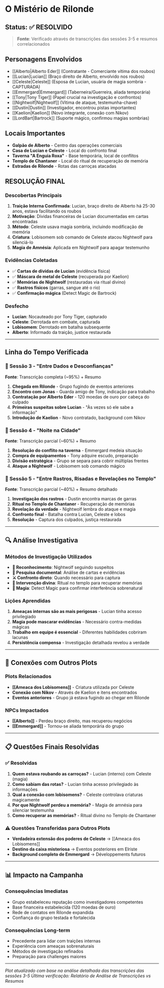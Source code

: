 # O Mistério de Rilonde

## Status: ✅ RESOLVIDO
> **Fonte**: Verificado através de transcrições das sessões 3-5 e resumos correlacionados

## Personagens Envolvidos
- [[Alberto|Alberto Eder]] (Contratante - Comerciante vítima dos roubos)
- [[Lucian|Lucian]] (Braço direito de Alberto, envolvido nos roubos)
- [[Celeste|Celeste]] (Esposa de Lucian, usuária de magia sombria - CAPTURADA)
- [[Emmergard|Emmergard]] (Taberneira/Guerreira, aliada temporária)
- [[Tony|Tony Tiger]] (Papel crucial na investigação e confrontos)
- [[Nightwolf|Nightwolf]] (Vítima de ataque, testemunha-chave)
- [[Dustin|Dustin]] (Investigador, encontrou pistas importantes)
- [[Kaelion|Kaelion]] (Novo integrante, conexão com Nikov)
- [[LordBart|Bartrock]] (Suporte mágico, confirmou magias sombrias)

## Locais Importantes
- **Galpão de Alberto** - Centro das operações comerciais
- **Casa de Lucian e Celeste** - Local do confronto final
- **Taverna "A Enguia Roxa"** - Base temporária, local de conflitos
- **Templo de Chantaner** - Local do ritual de recuperação de memória
- **Estradas de Rilonde** - Rotas das carroças atacadas

## RESOLUÇÃO FINAL

### Descobertas Principais
1. **Traição Interna Confirmada**: Lucian, braço direito de Alberto há 25-30 anos, estava facilitando os roubos
2. **Motivação**: Dívidas financeiras de Lucian documentadas em cartas encontradas
3. **Método**: Celeste usava magia sombria, incluindo modificação de memória
4. **Criatura**: Lobisomem sob comando de Celeste atacou Nightwolf para silenciá-lo
5. **Magia de Amnésia**: Aplicada em Nightwolf para apagar testemunho

### Evidências Coletadas
- ✅ **Cartas de dívidas de Lucian** (evidência física)
- ✅ **Máscara de metal de Celeste** (recuperada por Kaelion)
- ✅ **Memórias de Nightwolf** (restauradas via ritual divino)
- ✅ **Rastros físicos** (garras, sangue até o rio)
- ✅ **Confirmação mágica** (Detect Magic de Bartrock)

### Desfecho
- **Lucian**: Nocauteado por Tony Tiger, capturado
- **Celeste**: Derrotada em combate, capturada
- **Lobisomem**: Derrotado em batalha subsequente
- **Alberto**: Informado da traição, justice restaurada

---

## Linha do Tempo Verificada

### 📅 Sessão 3 - "Entre Dados e Desconfianças"
**Fonte**: Transcrição completa (~95%) + Resumo
1. **Chegada em Rilonde** - Grupo fugindo de eventos anteriores
2. **Encontro com Jonas** - Guarda amigo de Tony, indicação para trabalho
3. **Contratação por Alberto Eder** - 120 moedas de ouro por cabeça do culpado
4. **Primeiras suspeitas sobre Lucian** - "Às vezes só ele sabe a informação"
5. **Introdução de Kaelion** - Novo contratado, background com Nikov

### 📅 Sessão 4 - "Noite na Cidade"  
**Fonte**: Transcrição parcial (~60%) + Resumo
1. **Resolução do conflito na taverna** - Emmergard medeia situação
2. **Compra de equipamentos** - Tony adquire escudo, preparação
3. **Divisão estratégica** - Grupo se separa para cobrir múltiplas frentes
4. **Ataque a Nightwolf** - Lobisomem sob comando mágico

### 📅 Sessão 5 - "Entre Rastros, Risadas e Revelações no Templo"
**Fonte**: Transcrição parcial (~40%) + Resumo detalhado
1. **Investigação dos rastros** - Dustin encontra marcas de garras
2. **Ritual no Templo de Chantaner** - Recuperação de memórias
3. **Revelação da verdade** - Nightwolf lembra do ataque e magia
4. **Confronto final** - Batalha contra Lucian, Celeste e lobos
5. **Resolução** - Captura dos culpados, justiça restaurada

---

## 🔍 Análise Investigativa

### Métodos de Investigação Utilizados
- **🔎 Reconhecimento**: Nightwolf seguindo suspeitos
- **📜 Pesquisa documental**: Análise de cartas e evidências
- **⚔️ Confronto direto**: Quando necessário para captura
- **🙏 Intervenção divina**: Ritual no templo para recuperar memórias
- **🔮 Magia**: Detect Magic para confirmar interferência sobrenatural

### Lições Aprendidas
1. **Ameaças internas são as mais perigosas** - Lucian tinha acesso privilegiado
2. **Magia pode mascarar evidências** - Necessário contra-medidas mágicas
3. **Trabalho em equipe é essencial** - Diferentes habilidades cobriram lacunas
4. **Persistência compensa** - Investigação detalhada revelou a verdade

---

## 🔗 Conexões com Outros Plots

### Plots Relacionados
- **[[Ameaca dos Lobisomens]]** - Criatura utilizada por Celeste
- **Conexão com Nikov** - Através de Kaelion e itens encontrados
- **Eventos anteriores** - Grupo já estava fugindo ao chegar em Rilonde

### NPCs Impactados
- **[[Alberto]]** - Perdeu braço direito, mas recuperou negócios
- **[[Emmergard]]** - Tornou-se aliada temporária do grupo

---

## 📋 Questões Finais Resolvidas

### ✅ Resolvidas
1. **Quem estava roubando as carroças?** - Lucian (interno) com Celeste (magia)
2. **Como sabiam das rotas?** - Lucian tinha acesso privilegiado às informações
3. **Qual a conexão com lobisomens?** - Celeste controlava criaturas magicamente
4. **Por que Nightwolf perdeu a memória?** - Magia de amnésia para silenciar testemunha
5. **Como recuperar as memórias?** - Ritual divino no Templo de Chantaner

### ⚠️ Questões Transferidas para Outros Plots
- **Verdadeira extensão dos poderes de Celeste** → [[Ameaca dos Lobisomens]]
- **Destino da caixa misteriosa** → Eventos posteriores em Elriste
- **Background completo de Emmergard** → Développements futuros

---

## 📊 Impacto na Campanha

### Consequências Imediatas
- Grupo estabeleceu reputação como investigadores competentes
- Base financeira estabelecida (120 moedas de ouro)
- Rede de contatos em Rilonde expandida
- Confiança do grupo testada e fortalecida

### Consequências Long-term
- Precedente para lidar com traições internas
- Experiência com ameaças sobrenaturais
- Métodos de investigação refinados
- Preparação para challenges maiores

---

*Plot atualizado com base na análise detalhada das transcrições das sessões 3-5*
*Última verificação: Relatório de Análise de Transcrições vs Resumos* 